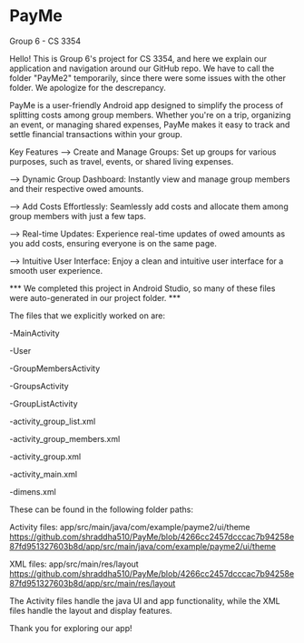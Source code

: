 # PayMe
Group 6 - CS 3354


Hello! This is Group 6's project for CS 3354, and here we explain our application and navigation around our GitHub repo. We have to call the folder "PayMe2" temporarily, since there were some issues with the other folder. We apologize for the descrepancy.

PayMe is a user-friendly Android app designed to simplify the process of splitting costs among group members. Whether you're on a trip, organizing an event, or managing shared expenses, PayMe makes it easy to track and settle financial transactions within your group.

Key Features
--> Create and Manage Groups: Set up groups for various purposes, such as travel, events, or shared living expenses.

--> Dynamic Group Dashboard: Instantly view and manage group members and their respective owed amounts.

--> Add Costs Effortlessly: Seamlessly add costs and allocate them among group members with just a few taps.

--> Real-time Updates: Experience real-time updates of owed amounts as you add costs, ensuring everyone is on the same page.

--> Intuitive User Interface: Enjoy a clean and intuitive user interface for a smooth user experience.

*** We completed this project in Android Studio, so many of these files were auto-generated in our project folder. ***

The files that we explicitly worked on are:

-MainActivity

-User

-GroupMembersActivity

-GroupsActivity

-GroupListActivity

-activity_group_list.xml

-activity_group_members.xml

-activity_group.xml

-activity_main.xml

-dimens.xml

These can be found in the following folder paths:

Activity files:
app/src/main/java/com/example/payme2/ui/theme
https://github.com/shraddha510/PayMe/blob/4266cc2457dcccac7b94258e87fd951327603b8d/app/src/main/java/com/example/payme2/ui/theme

XML files:
app/src/main/res/layout
https://github.com/shraddha510/PayMe/blob/4266cc2457dcccac7b94258e87fd951327603b8d/app/src/main/res/layout

The Activity files handle the java UI and app functionality, while the XML files handle the layout and display features.

Thank you for exploring our app!
